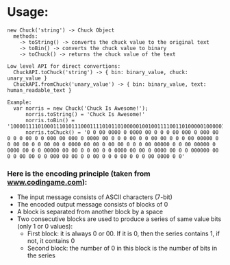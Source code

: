 # Usage:
```
new Chuck('string') -> Chuck Object
  methods:
    -> toString() -> converts the chuck value to the original text
    -> toBin() -> converts the chuck value to binary
    -> toChuck() -> returns the chuck value of the text

Low level API for direct convertions:
  ChuckAPI.toChuck('string') -> { bin: binary_value, chuck: unary_value }
  ChuckAPI.fromChuck('unary_value') -> { bin: binary_value, text: human_readable_text }
  
Example:
  var norris = new Chuck('Chuck Is Awesome!');
      norris.toString() = 'Chuck Is Awesome!'
      norris.toBin() = '10000111101000111010111000111101011010000010010011110011010000010000011110111110010111100111101111110110111001010100001'
      norris.toChuck() = '0 0 00 0000 0 0000 00 0 0 0 00 000 0 000 00 0 0 0 00 0 0 000 00 000 0 0000 00 0 0 0 00 0 0 00 00 0 0 0 00 00000 0 0 00 00 0 0 00 00 0 0000 00 00 0 00 00 0 0 0 00 00000 0 0 00 00000 0 0000 00 0 0 00000 00 00 0 0 00 0 0 0000 00 00 0 0000 00 0 0 000000 00 0 0 00 00 0 0 000 00 00 0 0 00 0 0 0 00 0 0 0 00 0000 0 0'
```

### Here is the encoding principle (taken from www.codingame.com):
  - The input message consists of ASCII characters (7-bit)
  - The encoded output message consists of blocks of 0
  - A block is separated from another block by a space
  - Two consecutive blocks are used to produce a series of same value bits (only 1 or 0 values):
    - First block: it is always 0 or 00. If it is 0, then the series contains 1, if not, it contains 0
    - Second block: the number of 0 in this block is the number of bits in the series

